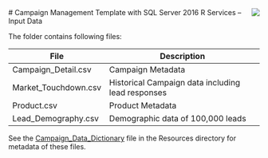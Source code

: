 <img src="../Resources/Images/management.png" align="right">
# Campaign Management Template with SQL Server 2016 R Services – Input Data


The folder contains following files:

| File | Description |
| --- | --- |
| Campaign\_Detail.csv | Campaign Metadata |
| Market\_Touchdown.csv | Historical Campaign data including lead responses |
| Product.csv | Product Metadata |
| Lead\_Demography.csv | Demographic data of 100,000 leads |

See the [Campaign_Data_Dictionary](../Resources/Campaign_Data_Dictionary.xlsx) file in the Resources directory for metadata of these files.
